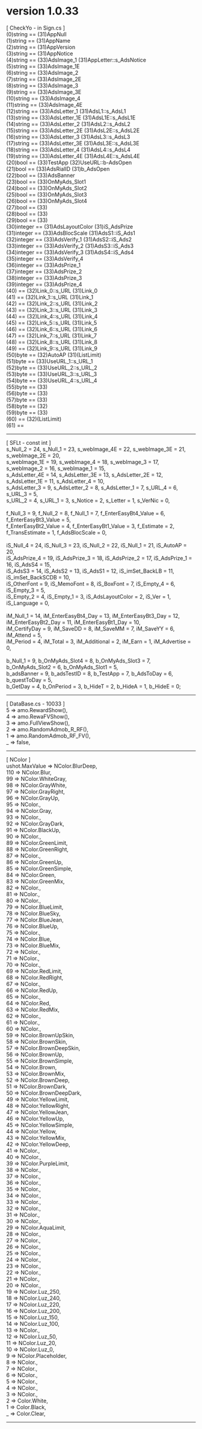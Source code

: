 # version 1.0.33
[ CheckYo - in Sign.cs ]
<br>(0)string == (31)AppNull
<br>(1)string == (31)AppName
<br>(2)string == (31)AppVersion
<br>(3)string == (31)AppNotice
<br>(4)string == (33)AdsImage_1 (31)AppLetter::s_AdsNotice
<br>(5)string == (33)AdsImage_1E
<br>(6)string == (33)AdsImage_2
<br>(7)string == (33)AdsImage_2E
<br>(8)string == (33)AdsImage_3
<br>(9)string == (33)AdsImage_3E
<br>(10)string == (33)AdsImage_4
<br>(11)string == (33)AdsImage_4E
<br>(12)string == (33)AdsLetter_1 (31)AdsL1::s_AdsL1
<br>(13)string == (33)AdsLetter_1E (31)AdsL1E::s_AdsL1E
<br>(14)string == (33)AdsLetter_2 (31)AdsL2::s_AdsL2
<br>(15)string == (33)AdsLetter_2E (31)AdsL2E::s_AdsL2E
<br>(16)string == (33)AdsLetter_3 (31)AdsL3::s_AdsL3
<br>(17)string == (33)AdsLetter_3E (31)AdsL3E::s_AdsL3E
<br>(18)string == (33)AdsLetter_4 (31)AdsL4::s_AdsL4
<br>(19)string == (33)AdsLetter_4E (31)AdsL4E::s_AdsL4E
<br>(20)bool == (33)TestApp (32)UseURL::b-AdsOpen
<br>(21)bool == (33)AdsRialID (31)b_AdsOpen
<br>(22)bool == (33)AdsBanner
<br>(23)bool == (33)OnMyAds_Slot1
<br>(24)bool == (33)OnMyAds_Slot2
<br>(25)bool == (33)OnMyAds_Slot3
<br>(26)bool == (33)OnMyAds_Slot4
<br>(27)bool == (33)
<br>(28)bool == (33)
<br>(29)bool == (33)
<br>(30)integer == (31)AdsLayoutColor (31)iS_AdsPrize
<br>(31)integer == (33)AdsBlocScale (31)AdsS1::iS_Ads1
<br>(32)integer == (33)AdsVerify_1 (31)AdsS2::iS_Ads2
<br>(33)integer == (33)AdsVerify_2 (31)AdsS3::iS_Ads3
<br>(34)integer == (33)AdsVerify_3 (31)AdsS4::iS_Ads4
<br>(35)integer == (33)AdsVerify_4
<br>(36)integer == (33)AdsPrize_1
<br>(37)integer == (33)AdsPrize_2
<br>(38)integer == (33)AdsPrize_3
<br>(39)integer == (33)AdsPrize_4
<br>(40) == (32)Link_0::s_URL (31)Link_0
<br>(41) == (32)Link_1::s_URL (31)Link_1
<br>(42) == (32)Link_2::s_URL (31)Link_2
<br>(43) == (32)Link_3::s_URL (31)Link_3
<br>(44) == (32)Link_4::s_URL (31)Link_4
<br>(45) == (32)Link_5::s_URL (31)Link_5
<br>(46) == (32)Link_6::s_URL (31)Link_6
<br>(47) == (32)Link_7::s_URL (31)Link_7
<br>(48) == (32)Link_8::s_URL (31)Link_8
<br>(49) == (32)Link_9::s_URL (31)Link_9
<br>(50)byte == (32)AutoAP (31)(ListLimit)
<br>(51)byte == (33)UseURL_1::s_URL_1
<br>(52)byte == (33)UseURL_2::s_URL_2
<br>(53)byte == (33)UseURL_3::s_URL_3
<br>(54)byte == (33)UseURL_4::s_URL_4
<br>(55)byte == (33)
<br>(56)byte == (33)
<br>(57)byte == (33)
<br>(58)byte == (32)
<br>(59)byte == (33)
<br>(60) == (32)(ListLimit)
<br>(61) ==
<br><hr>
[ SFLt - const int ]
<br>s_Null_2 = 24, s_Null_1 = 23, s_webImage_4E = 22, s_webImage_3E = 21, s_webImage_2E = 20,
<br>s_webImage_1E = 19, s_webImage_4 = 18, s_webImage_3 = 17, s_webImage_2 = 16, s_webImage_1 = 15,
<br>s_AdsLetter_4E = 14, s_AdsLetter_3E = 13, s_AdsLetter_2E = 12, s_AdsLetter_1E = 11, s_AdsLetter_4 = 10,
<br>s_AdsLetter_3 = 9, s_AdsLetter_2 = 8, s_AdsLetter_1 = 7, s_URL_4 = 6, s_URL_3 = 5,
<br>s_URL_2 = 4, s_URL_1 = 3, s_Notice = 2, s_Letter = 1, s_VerNic = 0,
<br>
<br>f_Null_3 = 9, f_Null_2 = 8, f_Null_1 = 7, f_EnterEasyBt4_Value = 6, f_EnterEasyBt3_Value = 5,
<br>f_EnterEasyBt2_Value = 4, f_EnterEasyBt1_Value = 3, f_Estimate = 2, f_TransEstimate = 1, f_AdsBlocScale = 0,
<br>
<br>iS_Null_4 = 24, iS_Null_3 = 23, iS_Null_2 = 22, iS_Null_1 = 21, iS_AutoAP = 20,
<br>iS_AdsPrize_4 = 19, iS_AdsPrize_3 = 18, iS_AdsPrize_2 = 17, iS_AdsPrize_1 = 16, iS_AdsS4 = 15,
<br>iS_AdsS3 = 14, iS_AdsS2 = 13, iS_AdsS1 = 12, iS_imSet_BackLB = 11, iS_imSet_BackSCDB = 10,
<br>iS_OtherFont = 9, iS_MemoFont = 8, iS_BoxFont = 7, iS_Empty_4 = 6, iS_Empty_3 = 5,
<br>iS_Empty_2 = 4, iS_Empty_1 = 3, iS_AdsLayoutColor = 2, iS_Ver = 1, iS_Language = 0,
<br>
<br>iM_Null_1 = 14, iM_EnterEasyBt4_Day = 13, iM_EnterEasyBt3_Day = 12, iM_EnterEasyBt2_Day = 11, iM_EnterEasyBt1_Day = 10,
<br>iM_CertifyDay = 9, iM_SaveDD = 8, iM_SaveMM = 7, iM_SaveYY = 6, iM_Attend = 5,
<br>iM_Period = 4, iM_Total = 3, iM_Additional = 2, iM_Earn = 1, iM_Advertise = 0,
<br>
<br>b_Null_1 = 9, b_OnMyAds_Slot4 = 8, b_OnMyAds_Slot3 = 7, b_OnMyAds_Slot2 = 6, b_OnMyAds_Slot1 = 5,
<br>b_adsBanner = 9, b_adsTestID = 8, b_TestApp = 7, b_AdsToDay = 6, b_questToDay = 5,
<br>b_GetDay = 4, b_OnPeriod = 3, b_HideT = 2, b_HideA = 1, b_HideE = 0;
<br><hr>
[ DataBase.cs - 10033 ]
<br>5 => amo.RewardShow(),
<br>4 => amo.RewaFVShow(),
<br>3 => amo.FullViewShow(),
<br>2 => amo.RandomAdmob_R_RF(),
<br>1 => amo.RandomAdmob_RF_FV(),
<br>_ => false,
<br><hr>
[ NColor ]
<br>ushot.MaxValue => NColor.BlurDeep,
<br>110 => NColor.Blur,
<br>99 => NColor.WhiteGray,
<br>98 => NColor.GrayWhite,
<br>97 => NColor.GrayRight,
<br>96 => NColor.GrayUp,
<br>95 => NColor.,
<br>94 => NColor.Gray,
<br>93 => NColor.,
<br>92 => NColor.GrayDark,
<br>91 => NColor.BlackUp,
<br>90 => NColor.,
<br>89 => NColor.GreenLimit,
<br>88 => NColor.GreenRight,
<br>87 => NColor.,
<br>86 => NColor.GreenUp,
<br>85 => NColor.GreenSimple,
<br>84 => NColor.Green,
<br>83 => NColor.GreenMix,
<br>82 => NColor.,
<br>81 => NColor.,
<br>80 => NColor.,
<br>79 => NColor.BlueLimit,
<br>78 => NColor.BlueSky,
<br>77 => NColor.BlueJean,
<br>76 => NColor.BlueUp,
<br>75 => NColor.,
<br>74 => NColor.Blue,
<br>73 => NColor.BlueMix,
<br>72 => NColor.,
<br>71 => NColor.,
<br>70 => NColor.,
<br>69 => NColor.RedLimit,
<br>68 => NColor.RedRight,
<br>67 => NColor.,
<br>66 => NColor.RedUp,
<br>65 => NColor.,
<br>64 => NColor.Red,
<br>63 => NColor.RedMix,
<br>62 => NColor.,
<br>61 => NColor.,
<br>60 => NColor.,
<br>59 => NColor.BrownUpSkin,
<br>58 => NColor.BrownSkin,
<br>57 => NColor.BrownDeepSkin,
<br>56 => NColor.BrownUp,
<br>55 => NColor.BrownSimple,
<br>54 => NColor.Brown,
<br>53 => NColor.BrownMix,
<br>52 => NColor.BrownDeep,
<br>51 => NColor.BrownDark,
<br>50 => NColor.BrownDeepDark,
<br>49 => NColor.YellowLimit,
<br>48 => NColor.YellowRight,
<br>47 => NColor.YellowJean,
<br>46 => NColor.YellowUp,
<br>45 => NColor.YellowSimple,
<br>44 => NColor.Yellow,
<br>43 => NColor.YellowMix,
<br>42 => NColor.YellowDeep,
<br>41 => NColor.,
<br>40 => NColor.,
<br>39 => NColor.PurpleLimit,
<br>38 => NColor.,
<br>37 => NColor.,
<br>36 => NColor.,
<br>35 => NColor.,
<br>34 => NColor.,
<br>33 => NColor.,
<br>32 => NColor.,
<br>31 => NColor.,
<br>30 => NColor.,
<br>29 => NColor.AquaLimit,
<br>28 => NColor.,
<br>27 => NColor.,
<br>26 => NColor.,
<br>25 => NColor.,
<br>24 => NColor.,
<br>23 => NColor.,
<br>22 => NColor.,
<br>21 => NColor.,
<br>20 => NColor.,
<br>19 => NColor.Luz_250,
<br>18 => NColor.Luz_240,
<br>17 => NColor.Luz_220,
<br>16 => NColor.Luz_200,
<br>15 => NColor.Luz_150,
<br>14 => NColor.Luz_100,
<br>13 => NColor.,
<br>12 => NColor.Luz_50,
<br>11 => NColor.Luz_20,
<br>10 => NColor.Luz_0,
<br>9 => NColor.Placeholder,
<br>8 => NColor.,
<br>7 => NColor.,
<br>6 => NColor.,
<br>5 => NColor.,
<br>4 => NColor.,
<br>3 => NColor.,
<br>2 => Color.White,
<br>1 => Color.Black,
<br>_ => Color.Clear,
<br><hr>
